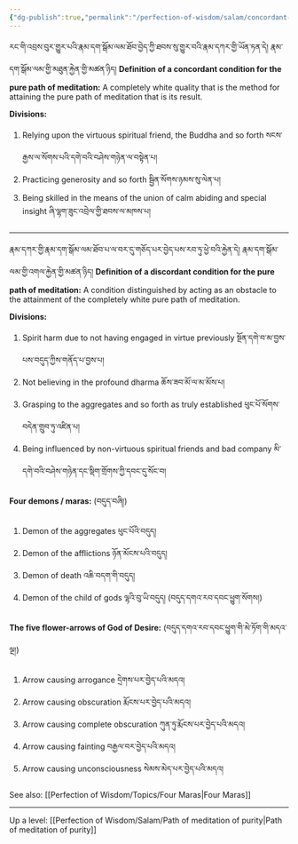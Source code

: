 ```yaml
---
{"dg-publish":true,"permalink":"/perfection-of-wisdom/salam/concordant-and-discordant-conditions-of-the-pure-path-of-meditation/"}
---
```


རང་གི་འབྲས་བུར་གྱུར་པའི་རྣམ་དག་སྒོམ་ལམ་ཐོབ་བྱེད་ཀྱི་ཐབས་སུ་གྱུར་བའི་རྣམ་དཀར་གྱི་ཡོན་ཏན་དེ། རྣམ་དག་སྒོམ་ལམ་གྱི་མཐུན་རྐྱེན་གྱི་མཚན་ཉིད།
**Definition of a concordant condition for the pure path of meditation:** A completely white quality that is the method for attaining the pure path of meditation that is its result.

**Divisions:**
1. Relying upon the virtuous spiritual friend, the Buddha and so forth
   སངས་རྒྱས་ལ་སོགས་པའི་དགེ་བའི་བཤེས་གཉེན་ལ་བསྟེན་པ།
2. Practicing generosity and so forth སྦྱིན་སོགས་ཉམས་སུ་ལེན་པ།
3. Being skilled in the means of the union of calm abiding and special insight 
   ཞི་ལྷག་ཟུང་འབྲེལ་གྱི་ཐབས་ལ་མཁས་པ།

---
རྣམ་དཀར་གྱི་རྣམ་དག་སྒོམ་ལམ་ཐོབ་པ་ལ་བར་དུ་གཅོད་པར་བྱེད་པས་རབ་ཏུ་ཕྱེ་བའི་རྐྱེན་དེ། རྣམ་དག་སྒོམ་ལམ་གྱི་འགལ་རྐྱེན་གྱི་མཚན་ཉིད།
**Definition of a discordant condition for the pure path of meditation:** A condition distinguished by acting as an obstacle to the attainment of the completely white pure path of meditation.

**Divisions:**
1. Spirit harm due to not having engaged in virtue previously སྔོན་དགེ་བ་མ་བྱས་པས་བདུད་ཀྱིས་གནོད་པ་བྱས་པ།
2. Not believing in the profound dharma  ཆོས་ཟབ་མོ་ལ་མ་མོས་པ།
3. Grasping to the aggregates and so forth as truly established  ཕུང་པོ་སོགས་བདེན་གྲུབ་ཏུ་འཛིན་པ།
4. Being influenced by non-virtuous spiritual friends and bad company 
   མི་དགེ་བའི་བཤེས་གཉེན་དང་སྡིག་གྲོགས་ཀྱི་དབང་དུ་སོང་བ།

**Four demons / maras:** (བདུད་བཞི།)
1. Demon of the aggregates ཕུང་པོའི་བདུད།
2. Demon of the afflictions ཉོན་མོངས་པའི་བདུད།
3. Demon of death འཆི་བདག་གི་བདུད།
4. Demon of the child of gods ལྷའི་བུ་ཡི་བདུད། (བདུད་དགའ་རབ་དབང་ཕྱུག་སོགས།)

**The five flower-arrows of God of Desire:** (བདུད་དགའ་རབ་དབང་ཕྱུག་གི་མེ་ཏོག་གི་མདའ་ལྔ།)
1. Arrow causing arrogance དྲེགས་པར་བྱེད་པའི་མདའ།
2. Arrow causing obscuration རྨོངས་པར་བྱེད་པའི་མདའ།
3. Arrow causing complete obscuration ཀུན་ཏུ་རྨོངས་པར་བྱེད་པའི་མདའ།
4. Arrow causing fainting བརྒྱལ་བར་བྱེད་པའི་མདའ།
5. Arrow causing unconsciousness སེམས་མེད་པར་བྱེད་པའི་མདའ།

See also: [[Perfection of Wisdom/Topics/Four Maras\|Four Maras]]

---
Up a level: [[Perfection of Wisdom/Salam/Path of meditation of purity\|Path of meditation of purity]]